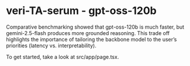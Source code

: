 # veri-TA-serum - gpt-oss-120b

Comparative benchmarking showed that gpt-oss-120b is much faster,  but gemini-2.5-flash produces more grounded reasoning. This trade off highlights the importance of tailoring
the backbone model to the user’s priorities (latency vs. interpretability).

To get started, take a look at src/app/page.tsx.
